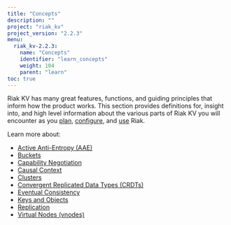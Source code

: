 ```yaml
---
title: "Concepts"
description: ""
project: "riak_kv"
project_version: "2.2.3"
menu:
  riak_kv-2.2.3:
    name: "Concepts"
    identifier: "learn_concepts"
    weight: 104
    parent: "learn"
toc: true
---
```


[concept aae]: /riak/kv/2.2.3/learn/concepts/active-anti-entropy
[concept buckets]: /riak/kv/2.2.3/learn/concepts/buckets
[concept cap neg]: /riak/kv/2.2.3/learn/concepts/capability-negotiation
[concept causal context]: /riak/kv/2.2.3/learn/concepts/causal-context
[concept clusters]: /riak/kv/2.2.3/learn/concepts/clusters
[concept crdts]: /riak/kv/2.2.3/learn/concepts/crdts
[concept eventual consistency]: /riak/kv/2.2.3/learn/concepts/eventual-consistency
[concept keys objects]: /riak/kv/2.2.3/learn/concepts/keys-and-objects
[concept replication]: /riak/kv/2.2.3/learn/concepts/replication
[concept strong consistency]: /riak/kv/2.2.3/using/reference/strong-consistency
[concept vnodes]: /riak/kv/2.2.3/learn/concepts/vnodes
[config index]: /riak/kv/2.2.3/configuring
[plan index]: /riak/kv/2.2.3/setup/planning
[use index]: /riak/kv/2.2.3/using/


Riak KV has many great features, functions, and guiding principles that inform how the product works. This section provides definitions for, insight into, and high level information about the various parts of Riak KV you will encounter as you [plan][plan index], [configure][config index], and [use][use index] Riak.  

Learn more about:

* [Active Anti-Entropy (AAE)][concept aae]
* [Buckets][concept buckets]
* [Capability Negotiation][concept cap neg]
* [Causal Context][concept causal context]
* [Clusters][concept clusters]
* [Convergent Replicated Data Types (CRDTs)][concept crdts]
* [Eventual Consistency][concept eventual consistency]
* [Keys and Objects][concept keys objects]
* [Replication][concept replication]
* [Virtual Nodes (vnodes)][concept vnodes]
